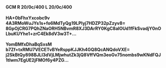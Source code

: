 #### GCM R 20/0c/400 L 20/0c/400
**HA+0bFhxYxcobc9v**<br/>**4A3RMoWuJYs1s+fo6MdTyQg19LPIyj7HDZP32pZzyv8=**<br/>**8GpOjCRG7PQhZNaORH5NBvmR8XJ3DArRY0KgC8aIOUd1fFkSvadjY0nOLbuKUYhe1+zrC4Ek8dV3w3T+...**<br/><br/>
**YomBMfxDhaBqSxsM**<br/>**b7Zf+txRMU7VECETvBYeRsppKJJKh4GQ8QcANQdoVXE=**<br/>**j2SkBtQy898BJLl3dVjLMjwhutZk3jQ8VffVQm3eoGv75nombs9wKNdFQJ1tlwm7EgUE2jFMOf6y4PZG...**